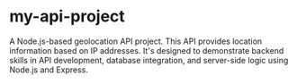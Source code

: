 # my-api-project
A Node.js-based geolocation API project. This API provides location information based on IP addresses. It's designed to demonstrate backend skills in API development, database integration, and server-side logic using Node.js and Express.
